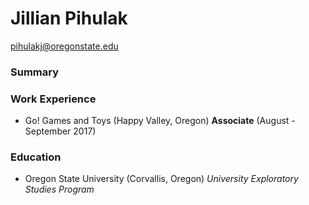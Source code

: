 # Jillian Pihulak

pihulakj@oregonstate.edu

### Summary

### Work Experience

* Go! Games and Toys (Happy Valley, Oregon)
**Associate** (August - September 2017)

### Education

* Oregon State University (Corvallis, Oregon)
*University Exploratory Studies Program*